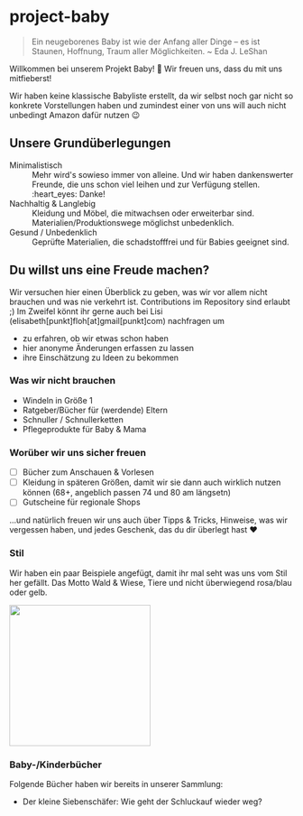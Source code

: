 # project-baby

> Ein neugeborenes Baby ist wie der Anfang aller Dinge – es ist Staunen, Hoffnung, Traum aller Möglichkeiten.
> ~ Eda J. LeShan


Willkommen bei unserem Projekt Baby! :baby: Wir freuen uns, dass du mit uns mitfieberst!

Wir haben keine klassische Babyliste erstellt, da wir selbst noch gar nicht so konkrete Vorstellungen haben und 
zumindest einer von uns will auch nicht unbedingt Amazon dafür nutzen :wink: 

## Unsere Grundüberlegungen

<dl>
  <dt>Minimalistisch</dt>
  <dd>Mehr wird's sowieso immer von alleine. Und wir haben dankenswerter Freunde, die uns schon viel leihen und zur Verfügung stellen. :heart_eyes: Danke!</dd>
  <dt>Nachhaltig & Langlebig</dt>
  <dd>Kleidung und Möbel, die mitwachsen oder erweiterbar sind. Materialien/Produktionswege möglichst unbedenklich.</dd>
  <dt>Gesund / Unbedenklich</dt>
  <dd>Geprüfte Materialien, die schadstofffrei und für Babies geeignet sind.</dd>
</dl>

## Du willst uns eine Freude machen?

Wir versuchen hier einen Überblick zu geben, was wir vor allem nicht brauchen und was nie verkehrt ist. Contributions im Repository sind erlaubt ;)
Im Zweifel könnt ihr gerne auch bei Lisi (elisabeth[punkt]floh[at]gmail[punkt]com) nachfragen um
- zu erfahren, ob wir etwas schon haben
- hier anonyme Änderungen erfassen zu lassen
- ihre Einschätzung zu Ideen zu bekommen 

### Was wir nicht brauchen

- Windeln in Größe 1
- Ratgeber/Bücher für (werdende) Eltern
- Schnuller / Schnullerketten
- Pflegeprodukte für Baby & Mama

### Worüber wir uns sicher freuen

- [ ] Bücher zum Anschauen & Vorlesen
- [ ] Kleidung in späteren Größen, damit wir sie dann auch wirklich nutzen können (68+, angeblich passen 74 und 80 am längsetn)
- [ ] Gutscheine für regionale Shops

...und natürlich freuen wir uns auch über Tipps & Tricks, Hinweise, was wir vergessen haben, und jedes Geschenk, das du dir überlegt hast :heart:

### Stil

Wir haben ein paar Beispiele angefügt, damit ihr mal seht was uns vom Stil her gefällt. Das Motto Wald & Wiese, Tiere und nicht überwiegend rosa/blau oder gelb.

<img src="./20230131_183812.jpg" width="250"/>

### Baby-/Kinderbücher

Folgende Bücher haben wir bereits in unserer Sammlung:

- Der kleine Siebenschäfer: Wie geht der Schluckauf wieder weg?
